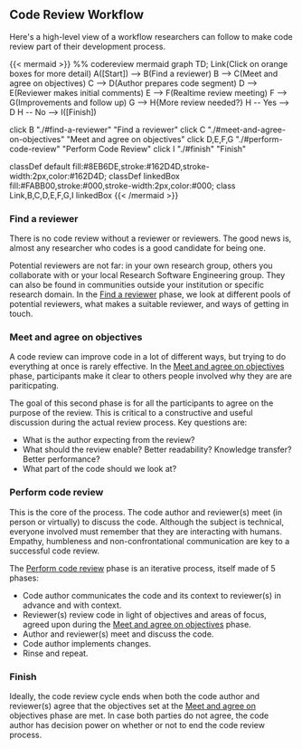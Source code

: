## Code Review Workflow

Here's a high-level view of a workflow researchers can follow to make code
review part of their development process.

{{< mermaid >}}
%% codereview mermaid
graph TD;
  Link(Click on orange boxes for more detail)
  A([Start]) --> B(Find a reviewer)
  B --> C(Meet and agree on objectives)
  C --> D(Author prepares code segment)
  D --> E(Reviewer makes initial comments)
  E --> F(Realtime review meeting)
  F --> G(Improvements and follow up)
  G --> H{More review needed?}
  H -- Yes --> D
  H -- No --> I([Finish])

  click B "./#find-a-reviewer" "Find a reviewer"
  click C "./#meet-and-agree-on-objectives" "Meet and agree on objectives"
  click D,E,F,G "./#perform-code-review" "Perform Code Review"
  click I "./#finish" "Finish"

  classDef default fill:#8EB6DE,stroke:#162D4D,stroke-width:2px,color:#162D4D;
  classDef linkedBox fill:#FABB00,stroke:#000,stroke-width:2px,color:#000;
  class Link,B,C,D,E,F,G,I linkedBox
{{< /mermaid >}}

### Find a reviewer

There is no code review without a reviewer or reviewers. The good news is,
almost any researcher who codes is a good candidate for being
one. 

Potential reviewers are not far: in your own research group, others
you collaborate with or your local Research Software Engineering
group. They can also be found in communities outside your institution
or specific research domain. In the [Find a reviewer](https://researchcodereviewcommunity.github.io/dev-review/recipes/find_a_reviewer/) phase, we look at
different pools of potential reviewers, what makes a suitable
reviewer, and ways of getting in touch.

### Meet and agree on objectives

A code review can improve code in a lot of different ways, but trying
to do everything at once is rarely effective. In the 
[Meet and agree on objectives](https://researchcodereviewcommunity.github.io/dev-review/recipes/meet_and_agree_on_objectives/)
phase, participants make it clear to others people involved why they are
are pariticpating.

The goal of this second phase is for all the participants to agree on
the purpose of the review. This is critical to a constructive and
useful discussion during the actual review process. Key questions are:
- What is the author expecting from the review?
- What should the review enable? Better readability? Knowledge
  transfer? Better performance?
- What part of the code should we look at?


### Perform code review

This is the core of the process. The code author and reviewer(s) meet
(in person or virtually) to discuss the code. Although the subject is
technical, everyone involved must remember that they are interacting
with humans. Empathy, humbleness and non-confrontational communication are
key to a successful code review.

The [Perform code review](https://researchcodereviewcommunity.github.io/dev-review/recipes/meet_to_review_code/) phase is an iterative process, itself made of
5 phases:
- Code author communicates the code and its context to reviewer(s) in advance and
  with context.
- Reviewer(s) review code in light of objectives and areas of focus,
  agreed upon during the [Meet and agree on objectives](https://researchcodereviewcommunity.github.io/dev-review/recipes/meet_and_agree_on_objectives/) phase.
- Author and reviewer(s) meet and discuss the code.
- Code author implements changes.
- Rinse and repeat.

### Finish

Ideally, the code review cycle ends when both the code author and
reviewer(s) agree that the objectives set at the [Meet and agree
on](https://researchcodereviewcommunity.github.io/dev-review/recipes/meet_and_agree_on_objectives/)
objectives phase are met. In case both parties do not agree, the code
author has decision power on whether or not to end the code review
process.


